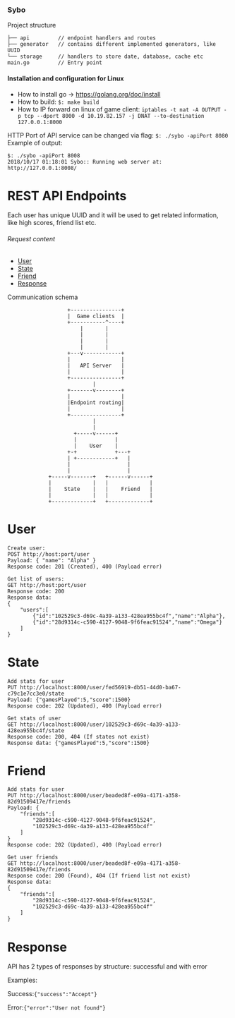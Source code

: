 ### Sybo

Project structure
```text
├── api         // endpoint handlers and routes
├── generator   // contains different implemented generators, like UUID
└── storage     // handlers to store date, database, cache etc
main.go         // Entry point
```

#### Installation and configuration for Linux
- How to install go -> https://golang.org/doc/install
- How to build: `$: make build`
- How to IP forward on linux of game client: `iptables -t nat -A OUTPUT -p tcp --dport 8000 -d 10.19.82.157 -j DNAT --to-destination 127.0.0.1:8000`

HTTP Port of API service can be changed via flag:
`$: ./sybo -apiPort 8080`
Example of output:
```text
$: ./sybo -apiPort 8008
2018/10/17 01:18:01 Sybo:: Running web server at: http://127.0.0.1:8008/
```

REST API Endpoints
=================

Each user has unique UUID and it will be used to get related information, like high scores, friend list etc.

###### Request content
<!--ts-->
   * [User](#User)
   * [State](#State)
   * [Friend](#Friend)
   * [Response](#Response)
<!--te-->

Communication schema
```text
                   +----------------+
                   |  Game clients  |
                   +-----------^----+
                       |       |
                       |       |
                       |       |
                       |       |
                   +---v------------+
                   |                |
                   |   API Server   |
                   |                |
                   +----------------+
                           |
                   +-------v--------+
                   |                |
                   |Endpoint routing|
                   |                |
                   +----------------+
                           |
                           |
                     +-----v------+
                     |            |
                     |    User    |
                   +-+            +---+
                   | +------------+   |
                   |                  |
                   |                  |
             +-----v-------+   +------v------+
             |             |   |             |
             |    State    |   |    Friend   |
             |             |   |             |
             +-------------+   +-------------+
```

User
============
```text
Create user:
POST http://host:port/user
Payload: { "name": "Alpha" }
Response code: 201 (Created), 400 (Payload error)

Get list of users:
GET http://host:port/user
Response code: 200
Response data:
{
    "users":[
        {"id":"102529c3-d69c-4a39-a133-428ea955bc4f","name":"Alpha"},
        {"id":"28d9314c-c590-4127-9048-9f6feac91524","name":"Omega"}
    ]
}
```

State
============
```text
Add stats for user
PUT http://localhost:8000/user/fed56919-db51-44d0-ba67-c79c1e7cc3e0/state
Payload: {"gamesPlayed":5,"score":1500}
Response code: 202 (Updated), 400 (Payload error)
```

```text
Get stats of user
GET http://localhost:8000/user/102529c3-d69c-4a39-a133-428ea955bc4f/state
Response code: 200, 404 (If states not exist)
Response data: {"gamesPlayed":5,"score":1500}
```

Friend
============
```text
Add stats for user
PUT http://localhost:8000/user/beaded8f-e09a-4171-a358-82d91509417e/friends
Payload: {
    "friends":[
        "28d9314c-c590-4127-9048-9f6feac91524",
        "102529c3-d69c-4a39-a133-428ea955bc4f"
    ]
}
Response code: 202 (Updated), 400 (Payload error)
```

```text
Get user friends
GET http://localhost:8000/user/beaded8f-e09a-4171-a358-82d91509417e/friends
Response code: 200 (Found), 404 (If friend list not exist)
Response data: 
{
    "friends":[
        "28d9314c-c590-4127-9048-9f6feac91524",
        "102529c3-d69c-4a39-a133-428ea955bc4f"
    ]
}
```

Response
============
API has 2 types of responses by structure: successful and with error

Examples:

Success:`{"success":"Accept"}`

Error:`{"error":"User not found"}`
